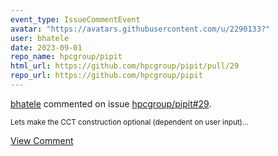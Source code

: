 ```yaml
---
event_type: IssueCommentEvent
avatar: "https://avatars.githubusercontent.com/u/2290133?"
user: bhatele
date: 2023-09-01
repo_name: hpcgroup/pipit
html_url: https://github.com/hpcgroup/pipit/pull/29
repo_url: https://github.com/hpcgroup/pipit
---
```


<a href='https://github.com/bhatele' target='_blank'>bhatele</a> commented on issue <a href='https://github.com/hpcgroup/pipit/pull/29' target='_blank'>hpcgroup/pipit#29</a>.

<small>Lets make the CCT construction optional (dependent on user input)...</small>

<a href='https://github.com/hpcgroup/pipit/pull/29' target='_blank'>View Comment</a>